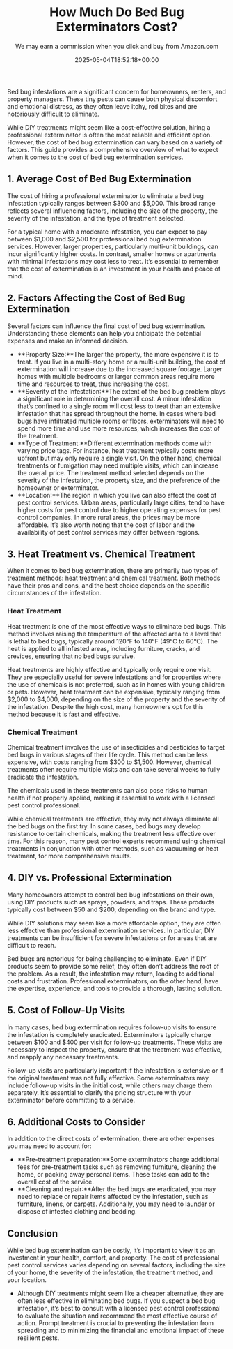 ﻿---
author: We may earn a commission when you click and buy from Amazon.com
layout: post
title: How Much Do Bed Bug Exterminators Cost?
date: '2025-05-04T18:52:18+00:00'
categories:
- Guide
tags: []
slug: /how-much-do-bed-bug-exterminators-cost/
lastmod: 2025-05-07T12:21:27+03:00
---

Bed bug infestations are a significant concern for homeowners, renters, and property managers. These tiny pests can cause both physical discomfort and emotional distress, as they often leave itchy, red bites and are notoriously difficult to eliminate.

While DIY treatments might seem like a cost-effective solution, hiring a professional exterminator is often the most reliable and efficient option. However, the cost of bed bug extermination can vary based on a variety of factors. This guide provides a comprehensive overview of what to expect when it comes to the cost of bed bug extermination services.
## 1. Average Cost of Bed Bug Extermination
The cost of hiring a professional exterminator to eliminate a bed bug infestation typically ranges between $300 and $5,000. This broad range reflects several influencing factors, including the size of the property, the severity of the infestation, and the type of treatment selected.

For a typical home with a moderate infestation, you can expect to pay between $1,000 and $2,500 for professional bed bug extermination services. However, larger properties, particularly multi-unit buildings, can incur significantly higher costs. In contrast, smaller homes or apartments with minimal infestations may cost less to treat. It’s essential to remember that the cost of extermination is an investment in your health and peace of mind.
## 2. Factors Affecting the Cost of Bed Bug Extermination
Several factors can influence the final cost of bed bug extermination. Understanding these elements can help you anticipate the potential expenses and make an informed decision.
- **Property Size:**The larger the property, the more expensive it is to treat. If you live in a multi-story home or a multi-unit building, the cost of extermination will increase due to the increased square footage. Larger homes with multiple bedrooms or larger common areas require more time and resources to treat, thus increasing the cost.
- **Severity of the Infestation:**The extent of the bed bug problem plays a significant role in determining the overall cost. A minor infestation that’s confined to a single room will cost less to treat than an extensive infestation that has spread throughout the home. In cases where bed bugs have infiltrated multiple rooms or floors, exterminators will need to spend more time and use more resources, which increases the cost of the treatment.
- **Type of Treatment:**Different extermination methods come with varying price tags. For instance, heat treatment typically costs more upfront but may only require a single visit. On the other hand, chemical treatments or fumigation may need multiple visits, which can increase the overall price. The treatment method selected depends on the severity of the infestation, the property size, and the preference of the homeowner or exterminator.
- **Location:**The region in which you live can also affect the cost of pest control services. Urban areas, particularly large cities, tend to have higher costs for pest control due to higher operating expenses for pest control companies. In more rural areas, the prices may be more affordable. It’s also worth noting that the cost of labor and the availability of pest control services may differ between regions.
## 3. Heat Treatment vs. Chemical Treatment
When it comes to bed bug extermination, there are primarily two types of treatment methods: heat treatment and chemical treatment. Both methods have their pros and cons, and the best choice depends on the specific circumstances of the infestation.
### Heat Treatment
Heat treatment is one of the most effective ways to eliminate bed bugs. This method involves raising the temperature of the affected area to a level that is lethal to bed bugs, typically around 120°F to 140°F (49°C to 60°C). The heat is applied to all infested areas, including furniture, cracks, and crevices, ensuring that no bed bugs survive.

Heat treatments are highly effective and typically only require one visit. They are especially useful for severe infestations and for properties where the use of chemicals is not preferred, such as in homes with young children or pets. However, heat treatment can be expensive, typically ranging from $2,000 to $4,000, depending on the size of the property and the severity of the infestation. Despite the high cost, many homeowners opt for this method because it is fast and effective.
### Chemical Treatment
Chemical treatment involves the use of insecticides and pesticides to target bed bugs in various stages of their life cycle. This method can be less expensive, with costs ranging from $300 to $1,500. However, chemical treatments often require multiple visits and can take several weeks to fully eradicate the infestation.

The chemicals used in these treatments can also pose risks to human health if not properly applied, making it essential to work with a licensed pest control professional.

While chemical treatments are effective, they may not always eliminate all the bed bugs on the first try. In some cases, bed bugs may develop resistance to certain chemicals, making the treatment less effective over time. For this reason, many pest control experts recommend using chemical treatments in conjunction with other methods, such as vacuuming or heat treatment, for more comprehensive results.
## 4. DIY vs. Professional Extermination
Many homeowners attempt to control bed bug infestations on their own, using DIY products such as sprays, powders, and traps. These products typically cost between $50 and $200, depending on the brand and type.

While DIY solutions may seem like a more affordable option, they are often less effective than professional extermination services. In particular, DIY treatments can be insufficient for severe infestations or for areas that are difficult to reach.

Bed bugs are notorious for being challenging to eliminate. Even if DIY products seem to provide some relief, they often don’t address the root of the problem. As a result, the infestation may return, leading to additional costs and frustration. Professional exterminators, on the other hand, have the expertise, experience, and tools to provide a thorough, lasting solution.
## 5. Cost of Follow-Up Visits
In many cases, bed bug extermination requires follow-up visits to ensure the infestation is completely eradicated. Exterminators typically charge between $100 and $400 per visit for follow-up treatments. These visits are necessary to inspect the property, ensure that the treatment was effective, and reapply any necessary treatments.

Follow-up visits are particularly important if the infestation is extensive or if the original treatment was not fully effective. Some exterminators may include follow-up visits in the initial cost, while others may charge them separately. It’s essential to clarify the pricing structure with your exterminator before committing to a service.
## 6. Additional Costs to Consider
In addition to the direct costs of extermination, there are other expenses you may need to account for:
- **Pre-treatment preparation:**Some exterminators charge additional fees for pre-treatment tasks such as removing furniture, cleaning the home, or packing away personal items. These tasks can add to the overall cost of the service.
- **Cleaning and repair:**After the bed bugs are eradicated, you may need to replace or repair items affected by the infestation, such as furniture, linens, or carpets. Additionally, you may need to launder or dispose of infested clothing and bedding.
## Conclusion
While bed bug extermination can be costly, it’s important to view it as an investment in your health, comfort, and property. The cost of professional pest control services varies depending on several factors, including the size of your home, the severity of the infestation, the treatment method, and your location.
- Although DIY treatments might seem like a cheaper alternative, they are often less effective in eliminating bed bugs. If you suspect a bed bug infestation, it’s best to consult with a licensed pest control professional to evaluate the situation and recommend the most effective course of action.
Prompt treatment is crucial to preventing the infestation from spreading and to minimizing the financial and emotional impact of these resilient pests.